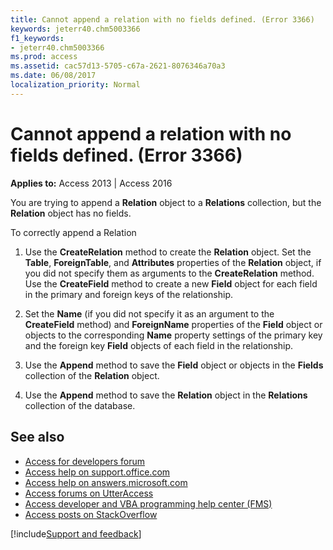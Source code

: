 ```yaml
---
title: Cannot append a relation with no fields defined. (Error 3366)
keywords: jeterr40.chm5003366
f1_keywords:
- jeterr40.chm5003366
ms.prod: access
ms.assetid: cac57d13-5705-c67a-2621-8076346a70a3
ms.date: 06/08/2017
localization_priority: Normal
---
```



# Cannot append a relation with no fields defined. (Error 3366)

  

**Applies to:** Access 2013 | Access 2016

You are trying to append a **Relation** object to a **Relations** collection, but the **Relation** object has no fields.

 To correctly append a Relation


1. Use the **CreateRelation** method to create the **Relation** object. Set the **Table**, **ForeignTable**, and **Attributes** properties of the **Relation** object, if you did not specify them as arguments to the **CreateRelation** method. Use the **CreateField** method to create a new **Field** object for each field in the primary and foreign keys of the relationship.
    
2. Set the **Name** (if you did not specify it as an argument to the **CreateField** method) and **ForeignName** properties of the **Field** object or objects to the corresponding **Name** property settings of the primary key and the foreign key **Field** objects of each field in the relationship.
    
3. Use the **Append** method to save the **Field** object or objects in the **Fields** collection of the **Relation** object.
    
4. Use the **Append** method to save the **Relation** object in the **Relations** collection of the database.
    

## See also

- [Access for developers forum](https://social.msdn.microsoft.com/Forums/office/home?forum=accessdev)
- [Access help on support.office.com](https://support.office.com/search/results?query=Access)
- [Access help on answers.microsoft.com](https://answers.microsoft.com/)
- [Access forums on UtterAccess](https://www.utteraccess.com/forum/index.php?act=idx)
- [Access developer and VBA programming help center (FMS)](https://www.fmsinc.com/MicrosoftAccess/developer/)
- [Access posts on StackOverflow](https://stackoverflow.com/questions/tagged/ms-access)

[!include[Support and feedback](~/includes/feedback-boilerplate.md)]